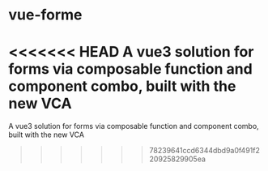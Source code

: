 # vue-forme
<<<<<<< HEAD
A vue3 solution for forms via composable function and component combo, built with the new VCA
=======
A vue3 solution for forms via composable function and component combo, built with the new VCA
>>>>>>> 78239641ccd6344dbd9a0f491f220925829905ea
